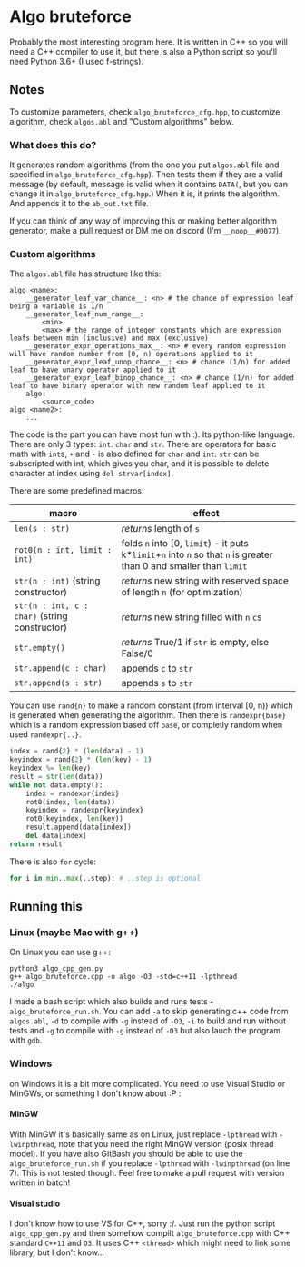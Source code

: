 # Algo bruteforce

Probably the most interesting program here. It is written in C++ so you will need a C++ compiler to use it, but there is also a Python script so you'll need Python 3.6+ (I used f-strings).

## Notes

To customize parameters, check `algo_bruteforce_cfg.hpp`, to customize algorithm, check `algos.abl` and "Custom algorithms" below.

### What does this do?

It generates random algorithms (from the one you put `algos.abl` file and specified in `algo_bruteforce_cfg.hpp`). Then tests them if they are a valid message (by default, message is valid when it contains `DATA(`, but you can change it in `algo_bruteforce_cfg.hpp`.) When it is, it prints the algorithm. And appends it to the `ab_out.txt` file.

If you can think of any way of improving this or making better algorithm generator, make a pull request or DM me on discord (I'm `__noop__#0077`).

### Custom algorithms

The `algos.abl` file has structure like this:

```
algo <name>:
	__generator_leaf_var_chance__: <n> # the chance of expression leaf being a variable is 1/n
	__generator_leaf_num_range__:
		<min>
		<max> # the range of integer constants which are expression leafs between min (inclusive) and max (exclusive)
	__generator_expr_operations_max__: <n> # every random expression will have random number from [0, n) operations applied to it
	__generator_expr_leaf_unop_chance__: <n> # chance (1/n) for added leaf to have unary operator applied to it
	__generator_expr_leaf_binop_chance__: <n> # chance (1/n) for added leaf to have binary operator with new random leaf applied to it
	algo:
		<source_code>
algo <name2>:
	...
```

The code is the part you can have most fun with :). Its python-like language. There are only 3 types: `int`. `char` and `str`. There are operators for basic math with `int`s, `+` and `-` is also defined for `char` and `int`. `str` can be subscripted with int, which gives you char, and it is possible to delete character at index using `del strvar[index]`.

There are some predefined macros:

macro | effect
--- | ---
`len(s : str)` | *returns* length of `s`
`rot0(n : int, limit : int)` | folds `n` into [0, `limit`) - it puts k*`limit`+`n` into `n` so that `n` is greater than 0 and smaller than `limit`
`str(n : int)` (string constructor) | *returns* new string with reserved space of length `n` (for optimization)
`str(n : int, c : char)` (string constructor) | *returns* new string filled with `n` `c`s
`str.empty()` | *returns* True/1 if `str` is empty, else False/0
`str.append(c : char)` | appends `c` to `str`
`str.append(s : str)` | appends `s` to `str`

You can use `rand{n}` to make a random constant (from interval [0, n)) which is generated when generating the algorithm. Then there is `randexpr{base}` which is a random expression based off `base`, or completly random when used `randexpr{..}`.

```python
index = rand{2} * (len(data) - 1)
keyindex = rand{2} * (len(key) - 1)
keyindex %= len(key)
result = str(len(data))
while not data.empty():
	index = randexpr{index}
	rot0(index, len(data))
	keyindex = randexpr{keyindex}
	rot0(keyindex, len(key))
	result.append(data[index])
	del data[index]
return result
```

There is also `for` cycle:

```python
for i in min..max(..step): # ..step is optional
```

## Running this

### Linux (maybe Mac with g++)

On Linux you can use g++:

```shell
python3 algo_cpp_gen.py
g++ algo_bruteforce.cpp -o algo -O3 -std=c++11 -lpthread
./algo
```

I made a bash script which also builds and runs tests - `algo_bruteforce_run.sh`. You can add `-a` to skip generating c++ code from `algos.abl`, `-d` to compile with `-g` instead of `-O3`, `-i` to build and run without tests and `-g` to compile with `-g` instead of `-O3` but also lauch the program with `gdb`.

### Windows

on Windows it is a bit more complicated. You need to use Visual Studio or MinGWs, or something I don't know about :P :

#### MinGW

 With MinGW it's basically same as on Linux, just replace `-lpthread` with `-lwinpthread`, note that you need the right MinGW version (posix thread model).
 If you have also GitBash you should be able to use the `algo_bruteforce_run.sh` if you replace `-lpthread` with `-lwinpthread` (on line 7). This is not tested though. Feel free to make a pull request with version written in batch!

#### Visual studio

I don't know how to use VS for C++, sorry :/. Just run the python script `algo_cpp_gen.py` and then somehow compilt `algo_bruteforce.cpp` with C++ standard `C++11` and `O3`. It uses C++ `<thread>` which might need to link some library, but I don't know...
